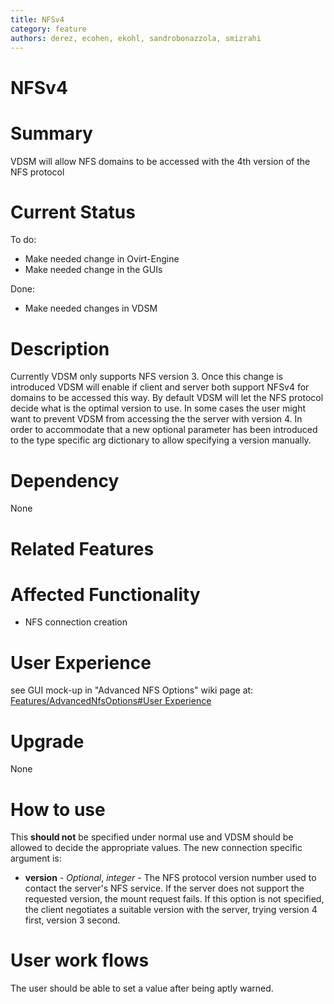 ```yaml
---
title: NFSv4
category: feature
authors: derez, ecohen, ekohl, sandrobonazzola, smizrahi
---
```


# NFSv4

# Summary

VDSM will allow NFS domains to be accessed with the 4th version of the NFS protocol

# Current Status

To do:

*   Make needed change in Ovirt-Engine
*   Make needed change in the GUIs

Done:

*   Make needed changes in VDSM

# Description

Currently VDSM only supports NFS version 3. Once this change is introduced VDSM will enable if client and server both support
NFSv4 for domains to be accessed this way. By default VDSM will let the NFS protocol decide what is the optimal version to use.
In some cases the user might want to prevent VDSM from accessing the the server with version 4. In order to accommodate that
a new optional parameter has been introduced to the type specific arg dictionary to allow specifying a version manually.

# Dependency

None

# Related Features

# Affected Functionality

*   NFS connection creation

# User Experience

see GUI mock-up in "Advanced NFS Options" wiki page at:
[Features/AdvancedNfsOptions#User Experience](/develop/release-management/features/storage/advancednfsoptions.html#user-experience)

# Upgrade

None

# How to use

This **should not** be specified under normal use and VDSM should be allowed to decide the appropriate values.
The new connection specific argument is:

*   **version** - *Optional*, *integer* - The NFS protocol version number used to contact the server's NFS service. If the server does not support the requested version, the mount request fails. If this option is not specified, the client negotiates a suitable version with the server, trying version 4 first, version 3 second.

# User work flows

The user should be able to set a value after being aptly warned.

